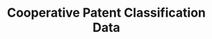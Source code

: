 ---
bigquery: https://console.cloud.google.com/bigquery?p=patents-public-data&d=cpc&page=dataset
citation: '“Cooperative Patent Classification” by the EPO and USPTO, for public use. '
contributors: EPO, USPTO
cost: None
description: Cooperative Patent Classification Data contains the scheme and definitions
  of the Cooperative Patent Classification system for classifying patent documents.
  The CPC is the result of a partnership between the EPO and the USPTO in their joint
  effort to develop a common, internationally compatible classification system for
  technical documents, in particular patent publications, which will be used by both
  offices in the patent granting process
documentation: https://www.cooperativepatentclassification.org/cpcSchemeAndDefinitions
last_edit: 04/11/2022, 23:59:34
location: https://www.cooperativepatentclassification.org/index
maintained_by: USPTO, EPO
schema_fields:
- level
- glossary
- breakdownCode
- symbol
- notAllocatable
- limiting_references
- status
- synonyms
- ipcConcordant
- title_full
- definition
- childGroups
- applicationReferences
- residualReferences
- limitingReferences
- parents
- sizeCache
- informativeReferences
- breakdown_code
- dateRevised
- title_part
- date_revised
- titlePart
- residual_references
- additional_only
- application_references
- child_groups
- informative_references
- titleFull
- ipc_concordant
- children
- not_allocatable
shortname: cooperative_patent_classification
tags:
- patents
- science
title: Cooperative Patent Classification Data
uuid: 984374a7-16e9-4b35-9445-458daceb01bf
---